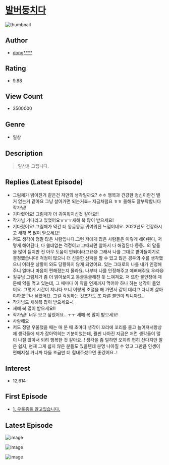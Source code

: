 # [발버둥치다](https://comic.naver.com/bestChallenge/list?titleId=729113)
![thumbnail](https://image-comic.pstatic.net/user_contents_data/challenge_comic/2019/05/25/300746/thumbnail_202x16416cf8687_d30b_45b3_9ac8_fbf8358ce95c_00000734.JPEG)

## Author
- [dong****](https://comic.naver.com/artistTitle?id=300746)

## Rating
- 9.88

## View Count
- 3500000

## Genre
- 일상

## Description
> 일상을 그립니다.

## Replies (Latest Episode)
- 그림체가 밝아진거 같은건 저만의 생각일까요? ㅎㅎ 행복과 건강한 정신이란건 별거 없는거 같아요 그냥 살아가면 되는거죠~ 지금처럼요 ㅎㅎ 올해도 잘부탁합니다 작가님!
- 기다렸어요! 그림체가 더 귀여워지신것 같아요!!
- 작가님 기다리고 있었어요ㅠㅠㅜ새해 복 많이 받으세요!
- 기다렸어요! 그림체가 약간 더 몽글몽글 귀여워진 느낌이네요. 2023년도 건강하시고 새해 복 많이 받으세요!
- 저도 생각이 정말 많은 사람입니다.그런 저에게 많은 사람들은 이렇게 해야된다, 저렇게 해야된다, 다 쓸데없는 걱정이고 그때되면 알아서 다 해결된다 등등.. 의 말들을 많이 듣지만 전 아무 도움이 안되더라고요😅 그래서 나를 그대로 받아들이기로 결정했습니다! 걱정이 많으니 더 신중한 선택을 할 수 있고 많은 경우의 수를 생각했으니 어려운 상황이 와도 당황하지 않게 되었어요. 있는 그대로의 나를 내가 인정해주니 얼마나 마음이 편해졌는지 몰라요. 나부터 나를 인정해주고 예뻐해줘요 우리😆
- 길규님 그림체가 좀 더 밝아보이고 동글동글해진 듯 느껴져요. 저 또한 불안장애 때문에 약을 먹고 있는데, 그 때마다 이 약을 언제까지 먹어야 하나 하는 생각이 들었어요. 그렇게 시간이 지나다 보니 이렇게 조절을 해 가면서 같이 데리고 다니며 살아야하겠구나 싶었어요. 그걸 걱정하는 것조차도 또 다른 불안이 되니까요..
- 작가님도 새해복 많이 받으세요~!
- 새해 복 많이 받으세요!!
- 작가님!! 너무 보고 싶었어요...ㅜㅜ 새해 복 많이 받으세요!
- 사랑해요
- 저도 정말 우울했을 때는 매 분 매 초마다 생각이 꼬리에 꼬리를 물고 늘어져서항상 제 생각들에 제가 잡아먹히는 기분이었는데, 훨씬 나아진 지금은 저런 생각들이 많이 나질 않아서 되려 행복한 것 같아요..! 생각을 좀 덜하면 오히려 편히 산다지만 말은 쉽지, 현재 그게 쉽지 않은 분들도 있을텐데 분명 나아질 수 있고 그만큼 인생이 편해지실 거니까 다들 조금만 더 힘내주셨으면 좋겠어요..!

## Interest
- 12,614

## First Episode
- [1. 우울증을 앓고있습니다.](https://comic.naver.com/bestChallenge/detail?titleId=729113&no=1)

## Latest Episode
![image](https://image-comic.pstatic.net/user_contents_data/challenge_comic/2023/01/02/300746/upload_7234250379480884017.jpeg)

![image](https://image-comic.pstatic.net/user_contents_data/challenge_comic/2023/01/02/300746/upload_7233402665364120165.jpeg)

![image](https://image-comic.pstatic.net/user_contents_data/challenge_comic/2023/01/02/300746/upload_4051325849489914168.jpeg)

